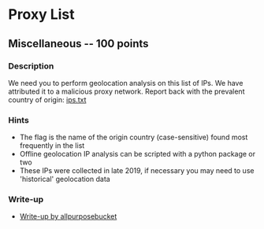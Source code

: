 # Proxy List

## Miscellaneous -- 100 points

### Description

We need you to perform geolocation analysis on this list of IPs. We have attributed it to a malicious proxy network. Report back with the prevalent country of origin: [ips.txt](./ips.txt)

### Hints

* The flag is the name of the origin country (case-sensitive) found most frequently in the list
* Offline geolocation IP analysis can be scripted with a python package or two
* These IPs were collected in late 2019, if necessary you may need to use 'historical' geolocation data


### Write-up

- [Write-up by allpurposebucket](https://github.com/allpurposebucket/CTF-Writeups/blob/master/ACICTF/Proxy-list.md)
